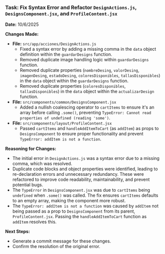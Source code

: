 ### Task: Fix Syntax Error and Refactor `DesignActions.js`, `DesignsComponent.jsx`, and `ProfileContent.jsx`

**Date:** 10/6/2025

**Changes Made:**
- **File:** `src/app/acciones/DesignActions.js`
  - Fixed a syntax error by adding a missing comma in the `data` object definition within the `guardarDesigns` function.
  - Removed duplicate image handling logic within `guardarDesigns` function.
  - Removed duplicate properties (`nombreDesing`, `valorDesing`, `imagenDesing`, `estadoDesing`, `coloresDisponibles`, `tallasDisponibles`) in the `data` object within the `guardarDesigns` function.
  - Removed duplicate properties (`coloresDisponibles`, `tallasDisponibles`) in the `data` object within the `actualizarDesign` function.
- **File:** `src/components/common/DesignsComponent.jsx`
  - Added a nullish coalescing operator to `cartItems` to ensure it's an array before calling `.some()`, preventing `TypeError: Cannot read properties of undefined (reading 'some')`.
- **File:** `src/components/layout/ProfileContent.jsx`
  - Passed `cartItems` and `handleAddItemToCart` (as `addItem`) as props to `DesignsComponent` to ensure proper functionality and prevent `TypeError: addItem is not a function`.

**Reasoning for Changes:**
- The initial error in `DesignActions.js` was a syntax error due to a missing comma, which was resolved.
- Duplicate code blocks and object properties were identified, leading to re-declaration errors and unnecessary redundancy. These were refactored to improve code readability, maintainability, and prevent potential bugs.
- The `TypeError` in `DesignsComponent.jsx` was due to `cartItems` being `undefined` when `.some()` was called. The fix ensures `cartItems` defaults to an empty array, making the component more robust.
- The `TypeError: addItem is not a function` was caused by `addItem` not being passed as a prop to `DesignsComponent` from its parent, `ProfileContent.jsx`. Passing the `handleAddItemToCart` function as `addItem` resolves this.

**Next Steps:**
- Generate a commit message for these changes.
- Confirm the resolution of the original error.
